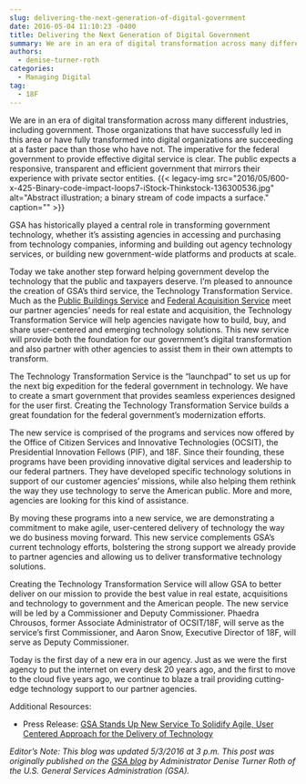 ```yaml
---
slug: delivering-the-next-generation-of-digital-government
date: 2016-05-04 11:10:23 -0400
title: Delivering the Next Generation of Digital Government
summary: We are in an era of digital transformation across many different industries, including government. Those organizations that have successfully led in this area or have fully transformed into digital organizations are succeeding at a faster pace than those who have not. The imperative for the federal government to provide effective digital service is clear. The
authors:
  - denise-turner-roth
categories:
  - Managing Digital
tag:
  - 18F
---
```


We are in an era of digital transformation across many different industries, including government. Those organizations that have successfully led in this area or have fully transformed into digital organizations are succeeding at a faster pace than those who have not. The imperative for the federal government to provide effective digital service is clear. The public expects a responsive, transparent and efficient government that mirrors their experience with private sector entities. {{< legacy-img src="2016/05/600-x-425-Binary-code-impact-loops7-iStock-Thinkstock-136300536.jpg" alt="Abstract illustration; a binary stream of code impacts a surface." caption="" >}} 

GSA has historically played a central role in transforming government technology, whether it’s assisting agencies in accessing and purchasing from technology companies, informing and building out agency technology services, or building new government-wide platforms and products at scale.

Today we take another step forward helping government develop the technology that the public and taxpayers deserve. I’m pleased to announce the creation of GSA’s third service, the Technology Transformation Service. Much as the [Public Buildings Service](http://www.gsa.gov/portal/content/104444) and [Federal Acquisition Service](http://www.gsa.gov/portal/content/105080) meet our partner agencies’ needs for real estate and acquisition, the Technology Transformation Service will help agencies navigate how to build, buy, and share user-centered and emerging technology solutions. This new service will provide both the foundation for our government’s digital transformation and also partner with other agencies to assist them in their own attempts to transform.

The Technology Transformation Service is the “launchpad” to set us up for the next big expedition for the federal government in technology. We have to create a smart government that provides seamless experiences designed for the user first. Creating the Technology Transformation Service builds a great foundation for the federal government’s modernization efforts.

The new service is comprised of the programs and services now offered by the Office of Citizen Services and Innovative Technologies (OCSIT), the Presidential Innovation Fellows (PIF), and 18F. Since their founding, these programs have been providing innovative digital services and leadership to our federal partners. They have developed specific technology solutions in support of our customer agencies’ missions, while also helping them rethink the way they use technology to serve the American public. More and more, agencies are looking for this kind of assistance.

By moving these programs into a new service, we are demonstrating a commitment to make agile, user-centered delivery of technology the way we do business moving forward. This new service complements GSA’s current technology efforts, bolstering the strong support we already provide to partner agencies and allowing us to deliver transformative technology solutions.

Creating the Technology Transformation Service will allow GSA to better deliver on our mission to provide the best value in real estate, acquisitions and technology to government and the American people. The new service will be led by a Commissioner and Deputy Commissioner. Phaedra Chrousos, former Associate Administrator of OCSIT/18F, will serve as the service’s first Commissioner, and Aaron Snow, Executive Director of 18F, will serve as Deputy Commissioner.

Today is the first day of a new era in our agency. Just as we were the first agency to put the internet on every desk 20 years ago, and the first to move to the cloud five years ago, we continue to blaze a trail providing cutting-edge technology support to our partner agencies.

Additional Resources:

  * Press Release: [GSA Stands Up New Service To Solidify Agile, User Centered Approach for the Delivery of Technology](http://www.gsa.gov/portal/content/129918)

_Editor’s Note: This blog was updated 5/3/2016 at 3 p.m._
_This post was originally published on the [GSA blog](http://gsablogs.gsa.gov/gsablog/) by Administrator Denise Turner Roth of the U.S. General Services Administration (GSA)._